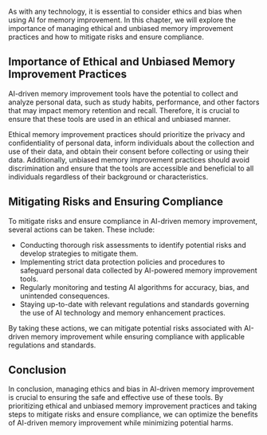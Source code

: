 
As with any technology, it is essential to consider ethics and bias when using AI for memory improvement. In this chapter, we will explore the importance of managing ethical and unbiased memory improvement practices and how to mitigate risks and ensure compliance.

Importance of Ethical and Unbiased Memory Improvement Practices
---------------------------------------------------------------

AI-driven memory improvement tools have the potential to collect and analyze personal data, such as study habits, performance, and other factors that may impact memory retention and recall. Therefore, it is crucial to ensure that these tools are used in an ethical and unbiased manner.

Ethical memory improvement practices should prioritize the privacy and confidentiality of personal data, inform individuals about the collection and use of their data, and obtain their consent before collecting or using their data. Additionally, unbiased memory improvement practices should avoid discrimination and ensure that the tools are accessible and beneficial to all individuals regardless of their background or characteristics.

Mitigating Risks and Ensuring Compliance
----------------------------------------

To mitigate risks and ensure compliance in AI-driven memory improvement, several actions can be taken. These include:

* Conducting thorough risk assessments to identify potential risks and develop strategies to mitigate them.
* Implementing strict data protection policies and procedures to safeguard personal data collected by AI-powered memory improvement tools.
* Regularly monitoring and testing AI algorithms for accuracy, bias, and unintended consequences.
* Staying up-to-date with relevant regulations and standards governing the use of AI technology and memory enhancement practices.

By taking these actions, we can mitigate potential risks associated with AI-driven memory improvement while ensuring compliance with applicable regulations and standards.

Conclusion
----------

In conclusion, managing ethics and bias in AI-driven memory improvement is crucial to ensuring the safe and effective use of these tools. By prioritizing ethical and unbiased memory improvement practices and taking steps to mitigate risks and ensure compliance, we can optimize the benefits of AI-driven memory improvement while minimizing potential harms.
